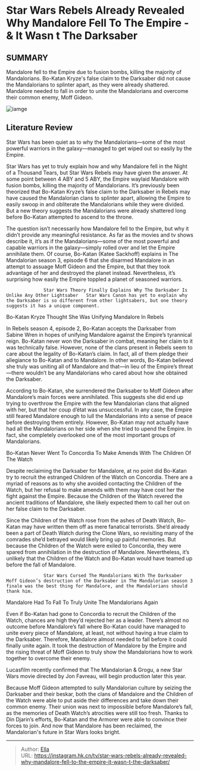 # Star Wars Rebels Already Revealed Why Mandalore Fell To The Empire - &amp; It Wasn t The Darksaber


## SUMMARY 



  Mandalore fell to the Empire due to fusion bombs, killing the majority of Mandalorians.   Bo-Katan Kryze&#39;s false claim to the Darksaber did not cause the Mandalorians to splinter apart, as they were already shattered.   Mandalore needed to fall in order to unite the Mandalorians and overcome their common enemy, Moff Gideon.  

![iamge](https://static1.srcdn.com/wordpress/wp-content/uploads/2024/01/star-wars-rebels-mandalore-purge-real-reason-not-darksaber.JPG)

## Literature Review
Star Wars has been quiet as to why the Mandalorians—some of the most powerful warriors in the galaxy—managed to get wiped out so easily by the Empire.




Star Wars has yet to truly explain how and why Mandalore fell in the Night of a Thousand Tears, but Star Wars Rebels may have given the answer. At some point between 4 ABY and 5 ABY, the Empire waylaid Mandalore with fusion bombs, killing the majority of Mandalorians. It’s previously been theorized that Bo-Katan Kryze’s false claim to the Darksaber in Rebels may have caused the Mandalorian clans to splinter apart, allowing the Empire to easily swoop in and obliterate the Mandalorians while they were divided. But a new theory suggests the Mandalorians were already shattered long before Bo-Katan attempted to ascend to the throne.




The question isn’t necessarily how Mandalore fell to the Empire, but why it didn’t provide any meaningful resistance. As far as the movies and tv shows describe it, it’s as if the Mandalorians—some of the most powerful and capable warriors in the galaxy—simply rolled over and let the Empire annihilate them. Of course, Bo-Katan (Katee Sackhoff) explains in The Mandalorian season 3, episode 6 that she disarmed Mandalore in an attempt to assuage Moff Gideon and the Empire, but that they took advantage of her and destroyed the planet instead. Nevertheless, it’s surprising how easily the Empire toppled a planet of seasoned warriors.

                  Star Wars Theory Finally Explains Why The Darksaber Is Unlike Any Other Lightsaber   Star Wars Canon has yet to explain why the Darksaber is so different from other lightsabers, but one theory suggests it has a unique component.    


 Bo-Katan Kryze Thought She Was Unifying Mandalore In Rebels 
         




In Rebels season 4, episode 2, Bo-Katan accepts the Darksaber from Sabine Wren in hopes of unifying Mandalore against the Empire’s tyrannical reign. Bo-Katan never won the Darksaber in combat, meaning her claim to it was technically false. However, none of the clans present in Rebels seem to care about the legality of Bo-Katan’s claim. In fact, all of them pledge their allegiance to Bo-Katan and to Mandalore. In other words, Bo-Katan believed she truly was uniting all of Mandalore and that—in lieu of the Empire’s threat—there wouldn’t be any Mandalorians who cared about how she obtained the Darksaber.

According to Bo-Katan, she surrendered the Darksaber to Moff Gideon after Mandalore’s main forces were annihilated. This suggests she did end up trying to overthrow the Empire with the few Mandalorian clans that aligned with her, but that her coup d’état was unsuccessful. In any case, the Empire still feared Mandalore enough to lull the Mandalorians into a sense of peace before destroying them entirely. However, Bo-Katan may not actually have had all the Mandalorians on her side when she tried to upend the Empire. In fact, she completely overlooked one of the most important groups of Mandalorians.






 Bo-Katan Never Went To Concordia To Make Amends With The Children Of The Watch 
          

Despite reclaiming the Darksaber for Mandalore, at no point did Bo-Katan try to recruit the estranged Children of the Watch on Concordia. There are a myriad of reasons as to why she avoided contacting the Children of the Watch, but her refusal to make amends with them may have cost her the fight against the Empire. Because the Children of the Watch revered the ancient traditions of Mandalore, she likely expected them to call her out on her false claim to the Darksaber.

Since the Children of the Watch rose from the ashes of Death Watch, Bo-Katan may have written them off as mere fanatical terrorists. She’d already been a part of Death Watch during the Clone Wars, so revisiting many of the comrades she’d betrayed would likely bring up painful memories. But because the Children of the Watch were exiled to Concordia, they were spared from annihilation in the destruction of Mandalore. Nevertheless, it’s unlikely that the Children of the Watch and Bo-Katan would have teamed up before the fall of Mandalore.




                  Star Wars Cursed The Mandalorians With The Darksaber   Moff Gideon’s destruction of the Darksaber in The Mandalorian season 3 finale was the best thing for Mandalore, and the Mandalorians should thank him.    



 Mandalore Had To Fall To Truly Unite The Mandalorians Again 
          

Even if Bo-Katan had gone to Concordia to recruit the Children of the Watch, chances are high they’d rejected her as a leader. There’s almost no outcome before Mandalore’s fall where Bo-Katan could have managed to unite every piece of Mandalore, at least, not without having a true claim to the Darksaber. Therefore, Mandalore almost needed to fall before it could finally unite again. It took the destruction of Mandalore by the Empire and the rising threat of Moff Gideon to truly show the Mandalorians how to work together to overcome their enemy.






Lucasfilm recently confirmed that The Mandalorian &amp; Grogu, a new Star Wars movie directed by Jon Favreau, will begin production later this year.




Because Moff Gideon attempted to sully Mandalorian culture by seizing the Darksaber and their beskar, both the clans of Mandalore and the Children of the Watch were able to put aside their differences and take down their common enemy. Their union was next to impossible before Mandalore’s fall, as the memories of Death Watch’s atrocities were still too fresh. Thanks to Din Djarin’s efforts, Bo-Katan and the Armorer were able to convince their forces to join. And now that Mandalore has been reclaimed, the Mandalorian&#39;s future in Star Wars looks bright.



---

> Author: [Ella](https://instagram.hk.cn/)  
> URL: https://instagram.hk.cn/tv/star-wars-rebels-already-revealed-why-mandalore-fell-to-the-empire-it-wasn-t-the-darksaber/  

